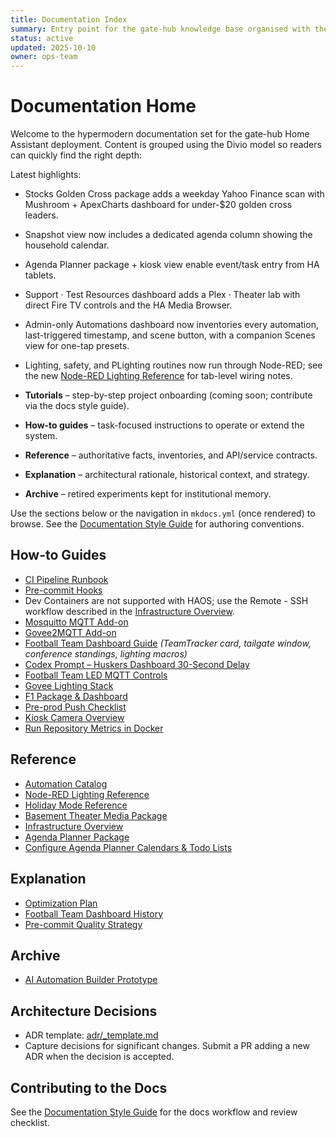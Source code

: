 ```yaml
---
title: Documentation Index
summary: Entry point for the gate-hub knowledge base organised with the Divio documentation model.
status: active
updated: 2025-10-10
owner: ops-team
---
```


# Documentation Home

Welcome to the hypermodern documentation set for the gate-hub Home Assistant deployment. Content is grouped using the Divio model so readers can quickly find the right depth:

Latest highlights:
- Stocks Golden Cross package adds a weekday Yahoo Finance scan with Mushroom + ApexCharts
  dashboard for under-$20 golden cross leaders.
- Snapshot view now includes a dedicated agenda column showing the household calendar.
- Agenda Planner package + kiosk view enable event/task entry from HA tablets.
- Support · Test Resources dashboard adds a Plex · Theater lab with direct Fire TV controls and the HA Media Browser.
- Admin-only Automations dashboard now inventories every automation, last-triggered timestamp, and scene button, with a companion Scenes view for one-tap presets.
- Lighting, safety, and PLighting routines now run through Node-RED; see the new [Node-RED Lighting Reference](reference/node-red-lighting.md) for tab-level wiring notes.


- **Tutorials** – step-by-step project onboarding (coming soon; contribute via the docs style guide).
- **How-to guides** – task-focused instructions to operate or extend the system.
- **Reference** – authoritative facts, inventories, and API/service contracts.
- **Explanation** – architectural rationale, historical context, and strategy.
- **Archive** – retired experiments kept for institutional memory.

Use the sections below or the navigation in `mkdocs.yml` (once rendered) to browse. See the [Documentation Style Guide](reference/documentation-style-guide.md) for authoring conventions.

## How-to Guides
- [CI Pipeline Runbook](how-to/ci.md)
- [Pre-commit Hooks](how-to/pre-commit.md)
- Dev Containers are not supported with HAOS; use the Remote - SSH workflow described in the [Infrastructure Overview](reference/infrastructure.md).
- [Mosquitto MQTT Add-on](how-to/addons/mqtt.md)
- [Govee2MQTT Add-on](how-to/addons/govee2mqtt.md)
- [Football Team Dashboard Guide](how-to/football-team/dashboard.md) *(TeamTracker card, tailgate window, conference standings, lighting macros)*
- [Codex Prompt – Huskers Dashboard 30-Second Delay](how-to/football-team/codex-delay-buffer-prompt.md)
- [Football Team LED MQTT Controls](how-to/lighting/husker-led-mqtt.md)
- [Govee Lighting Stack](how-to/lighting/govee-lighting-stack.md)
- [F1 Package & Dashboard](how-to/f1/index.md)
- [Pre-prod Push Checklist](how-to/pre-prod-checklist.md)
- [Kiosk Camera Overview](how-to/kiosk/camera-overview.md)
- [Run Repository Metrics in Docker](how-to/run-metrics-in-container.md)

## Reference
- [Automation Catalog](reference/automations.md)
- [Node-RED Lighting Reference](reference/node-red-lighting.md)
- [Holiday Mode Reference](reference/holidays.md)
- [Basement Theater Media Package](reference/theater-media.md)
- [Infrastructure Overview](reference/infrastructure.md)
- [Agenda Planner Package](reference/agenda-planner.md)
- [Configure Agenda Planner Calendars & Todo Lists](how-to/agenda-planner.md)

## Explanation
- [Optimization Plan](explanation/optimization-plan.md)
- [Football Team Dashboard History](explanation/football-team-dashboard-history.md)
- [Pre-commit Quality Strategy](explanation/pre-commit-strategy.md)

## Archive
- [AI Automation Builder Prototype](archive/ai-automation-builder.md)

## Architecture Decisions
- ADR template: [adr/_template.md](adr/_template.md)
- Capture decisions for significant changes. Submit a PR adding a new ADR when the decision is accepted.

## Contributing to the Docs
See the [Documentation Style Guide](reference/documentation-style-guide.md) for the docs workflow and review checklist.
